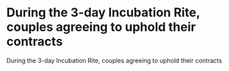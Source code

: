 # During the 3-day Incubation Rite, couples agreeing to uphold their contracts

During the 3-day Incubation Rite, couples agreeing to uphold their contracts